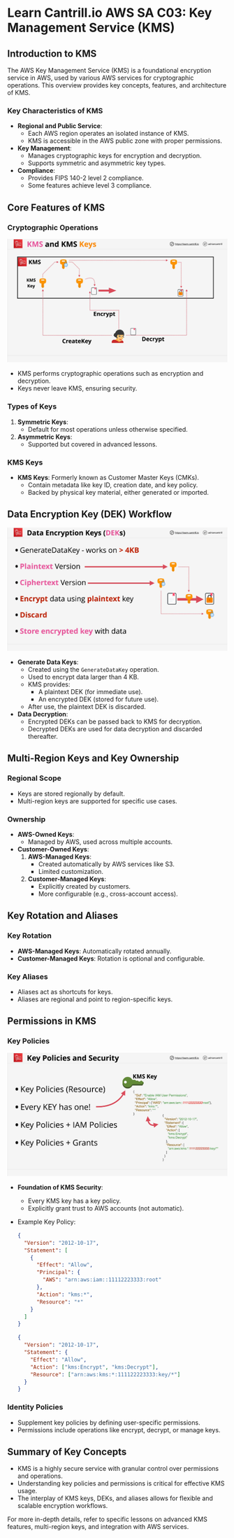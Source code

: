 # Learn Cantrill.io AWS SA C03: Key Management Service (KMS)

## Introduction to KMS

The AWS Key Management Service (KMS) is a foundational encryption service in AWS, used by various AWS services for cryptographic operations. This overview provides key concepts, features, and architecture of KMS.

### Key Characteristics of KMS

- **Regional and Public Service**:
  - Each AWS region operates an isolated instance of KMS.
  - KMS is accessible in the AWS public zone with proper permissions.
- **Key Management**:
  - Manages cryptographic keys for encryption and decryption.
  - Supports symmetric and asymmetric key types.
- **Compliance**:
  - Provides FIPS 140-2 level 2 compliance.
  - Some features achieve level 3 compliance.

## Core Features of KMS

### Cryptographic Operations

![alt text](./Images/image-17.png)

- KMS performs cryptographic operations such as encryption and decryption.
- Keys never leave KMS, ensuring security.

### Types of Keys

1. **Symmetric Keys**:
   - Default for most operations unless otherwise specified.
2. **Asymmetric Keys**:
   - Supported but covered in advanced lessons.

### KMS Keys

- **KMS Keys**: Formerly known as Customer Master Keys (CMKs).
  - Contain metadata like key ID, creation date, and key policy.
  - Backed by physical key material, either generated or imported.

## Data Encryption Key (DEK) Workflow

![alt text](./Images/image-18.png)

- **Generate Data Keys**:
  - Created using the `GenerateDataKey` operation.
  - Used to encrypt data larger than 4 KB.
  - KMS provides:
    - A plaintext DEK (for immediate use).
    - An encrypted DEK (stored for future use).
  - After use, the plaintext DEK is discarded.
- **Data Decryption**:
  - Encrypted DEKs can be passed back to KMS for decryption.
  - Decrypted DEKs are used for data decryption and discarded thereafter.

## Multi-Region Keys and Key Ownership

### Regional Scope

- Keys are stored regionally by default.
- Multi-region keys are supported for specific use cases.

### Ownership

- **AWS-Owned Keys**:
  - Managed by AWS, used across multiple accounts.
- **Customer-Owned Keys**:
  1. **AWS-Managed Keys**:
     - Created automatically by AWS services like S3.
     - Limited customization.
  2. **Customer-Managed Keys**:
     - Explicitly created by customers.
     - More configurable (e.g., cross-account access).

## Key Rotation and Aliases

### Key Rotation

- **AWS-Managed Keys**: Automatically rotated annually.
- **Customer-Managed Keys**: Rotation is optional and configurable.

### Key Aliases

- Aliases act as shortcuts for keys.
- Aliases are regional and point to region-specific keys.

## Permissions in KMS

### Key Policies

![alt text](./Images/image-19.png)

- **Foundation of KMS Security**:
  - Every KMS key has a key policy.
  - Explicitly grant trust to AWS accounts (not automatic).
- Example Key Policy:

  ```json
  {
    "Version": "2012-10-17",
    "Statement": [
      {
        "Effect": "Allow",
        "Principal": {
          "AWS": "arn:aws:iam::11112223333:root"
        },
        "Action": "kms:*",
        "Resource": "*"
      }
    ]
  }
  ```

  ```json
  {
    "Version": "2012-10-17",
    "Statement": {
      "Effect": "Allow",
      "Action": ["kms:Encrypt", "kms:Decrypt"],
      "Resource": ["arn:aws:kms:*:111122223333:key/*"]
    }
  }
  ```

### Identity Policies

- Supplement key policies by defining user-specific permissions.
- Permissions include operations like encrypt, decrypt, or manage keys.

## Summary of Key Concepts

- KMS is a highly secure service with granular control over permissions and operations.
- Understanding key policies and permissions is critical for effective KMS usage.
- The interplay of KMS keys, DEKs, and aliases allows for flexible and scalable encryption workflows.

For more in-depth details, refer to specific lessons on advanced KMS features, multi-region keys, and integration with AWS services.
